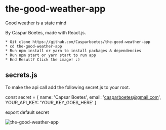 # the-good-weather-app
Good weather is a state mind


By Caspar Boetes, made with React.js.

```
* Git clone https://github.com/Casparboetes/the-good-weather-app
* cd the-good-weather-app
* Run npm install or yarn to install packages & dependencies
* Run npm start or yarn start to run app
* End Result? Click the image! :)
```

## secrets.js
To make the api call add the following secret.js to your root.

const secret = {
  name: 'Capsar Boetes',
  email: 'casparboetes@gmail.com',
  YOUR_API_KEY: 'YOUR_KEY_GOES_HERE'
}

export default secret

![the-good-weather-app]()


